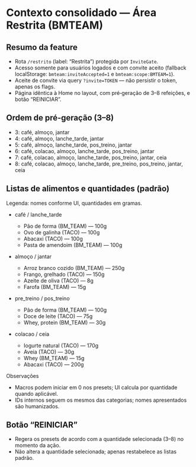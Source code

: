 # Contexto consolidado — Área Restrita (BMTEAM)

## Resumo da feature
- Rota `/restrito` (label: “Restrita”) protegida por `InviteGate`.
- Acesso somente para usuários logados e com convite aceito (fallback localStorage: `bmteam:inviteAccepted=1` e `bmteam:scope:BMTEAM=1`).
- Aceite de convite via query `?invite=TOKEN` — não persistir o token, apenas os flags.
- Página idêntica à Home no layout, com pré‑geração de 3–8 refeições, e botão “REINICIAR”.

## Ordem de pré‑geração (3–8)
- 3: café, almoço, jantar
- 4: café, almoço, lanche_tarde, jantar
- 5: café, almoço, lanche_tarde, pos_treino, jantar
- 6: café, colacao, almoço, lanche_tarde, pos_treino, jantar
- 7: café, colacao, almoço, lanche_tarde, pos_treino, jantar, ceia
- 8: café, colacao, almoço, lanche_tarde, pre_treino, pos_treino, jantar, ceia

## Listas de alimentos e quantidades (padrão)

Legenda: nomes conforme UI, quantidades em gramas.

- café / lanche_tarde
  - Pão de forma (BM_TEAM) — 100g
  - Ovo de galinha (TACO) — 100g
  - Abacaxi (TACO) — 100g
  - Pasta de amendoim (BM_TEAM) — 100g

- almoço / jantar
  - Arroz branco cozido (BM_TEAM) — 250g
  - Frango, grelhado (TACO) — 150g
  - Azeite de oliva (TACO) — 8g
  - Farofa (BM_TEAM) — 15g

- pre_treino / pos_treino
  - Pão de forma (BM_TEAM) — 100g
  - Doce de leite (TACO) — 75g
  - Whey, protein (BM_TEAM) — 30g

- colacao / ceia
  - Iogurte natural (TACO) — 170g
  - Aveia (TACO) — 30g
  - Whey (BM_TEAM) — 15g
  - Abacaxi (TACO) — 200g

Observações
- Macros podem iniciar em 0 nos presets; UI calcula por quantidade quando aplicável.
- IDs internos seguem os mesmos das categorias; nomes apresentados são humanizados.

## Botão “REINICIAR”
- Regera os presets de acordo com a quantidade selecionada (3–8) no momento da ação.
- Não altera a quantidade selecionada; apenas restabelece as listas padrão.

